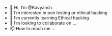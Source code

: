 - 👋 Hi, I’m @Kavyansh
- 👀 I’m interested in pen testing or ethical hacking
- 🌱 I’m currently learning Ethical hacking
- 💞️ I’m looking to collaborate on ...
- 📫 How to reach me ...

<!---
Kavyansh/Kavyansh is a ✨ special ✨ repository because its `README.md` (this file) appears on your GitHub profile.
You can click the Preview link to take a look at your changes.
--->
